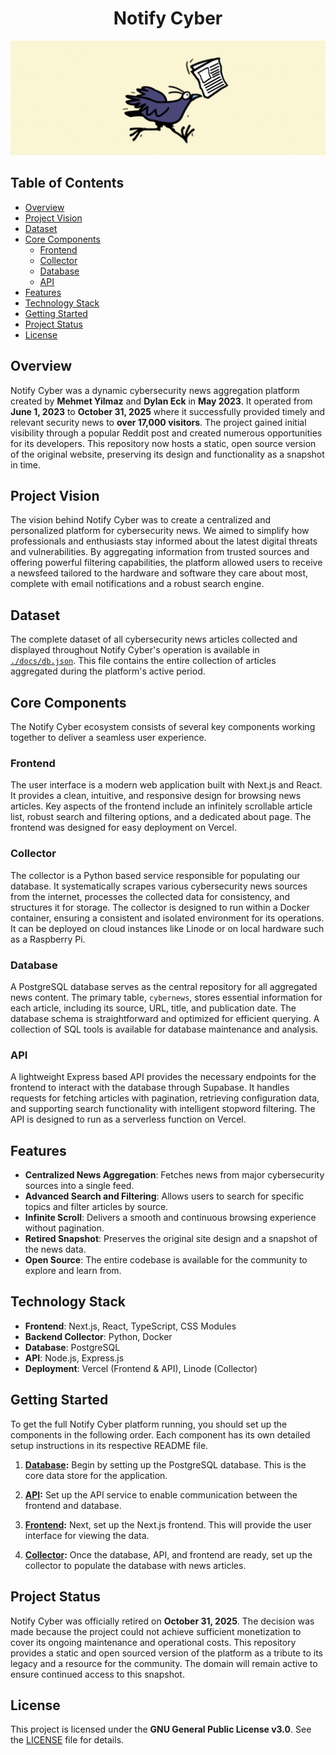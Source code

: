 <h1 align="center">Notify Cyber</h1>

<div align="center">
  <img src="./assets/images/background2.png" alt="Notify Cyber Logo" width="1000"/>
</div>

## Table of Contents

- [Overview](#overview)
- [Project Vision](#project-vision)
- [Dataset](#dataset)
- [Core Components](#core-components)
  - [Frontend](#frontend)
  - [Collector](#collector)
  - [Database](#database)
  - [API](#api)
- [Features](#features)
- [Technology Stack](#technology-stack)
- [Getting Started](#getting-started)
- [Project Status](#project-status)
- [License](#license)

## Overview

Notify Cyber was a dynamic cybersecurity news aggregation platform created by **Mehmet Yilmaz** and **Dylan Eck** in **May 2023**. It operated from **June 1, 2023** to **October 31, 2025** where it successfully provided timely and relevant security news to **over 17,000 visitors**. The project gained initial visibility through a popular Reddit post and created numerous opportunities for its developers. This repository now hosts a static, open source version of the original website, preserving its design and functionality as a snapshot in time.

## Project Vision

The vision behind Notify Cyber was to create a centralized and personalized platform for cybersecurity news. We aimed to simplify how professionals and enthusiasts stay informed about the latest digital threats and vulnerabilities. By aggregating information from trusted sources and offering powerful filtering capabilities, the platform allowed users to receive a newsfeed tailored to the hardware and software they care about most, complete with email notifications and a robust search engine.

## Dataset

The complete dataset of all cybersecurity news articles collected and displayed throughout Notify Cyber's operation is available in [`./docs/db.json`](./docs/db.json). This file contains the entire collection of articles aggregated during the platform's active period.

## Core Components

The Notify Cyber ecosystem consists of several key components working together to deliver a seamless user experience.

### Frontend

The user interface is a modern web application built with Next.js and React. It provides a clean, intuitive, and responsive design for browsing news articles. Key aspects of the frontend include an infinitely scrollable article list, robust search and filtering options, and a dedicated about page. The frontend was designed for easy deployment on Vercel.

### Collector

The collector is a Python based service responsible for populating our database. It systematically scrapes various cybersecurity news sources from the internet, processes the collected data for consistency, and structures it for storage. The collector is designed to run within a Docker container, ensuring a consistent and isolated environment for its operations. It can be deployed on cloud instances like Linode or on local hardware such as a Raspberry Pi.

### Database

A PostgreSQL database serves as the central repository for all aggregated news content. The primary table, `cybernews`, stores essential information for each article, including its source, URL, title, and publication date. The database schema is straightforward and optimized for efficient querying. A collection of SQL tools is available for database maintenance and analysis.

### API

A lightweight Express based API provides the necessary endpoints for the frontend to interact with the database through Supabase. It handles requests for fetching articles with pagination, retrieving configuration data, and supporting search functionality with intelligent stopword filtering. The API is designed to run as a serverless function on Vercel.

## Features

- **Centralized News Aggregation**: Fetches news from major cybersecurity sources into a single feed.
- **Advanced Search and Filtering**: Allows users to search for specific topics and filter articles by source.
- **Infinite Scroll**: Delivers a smooth and continuous browsing experience without pagination.
- **Retired Snapshot**: Preserves the original site design and a snapshot of the news data.
- **Open Source**: The entire codebase is available for the community to explore and learn from.

## Technology Stack

- **Frontend**: Next.js, React, TypeScript, CSS Modules
- **Backend Collector**: Python, Docker
- **Database**: PostgreSQL
- **API**: Node.js, Express.js
- **Deployment**: Vercel (Frontend & API), Linode (Collector)

## Getting Started

To get the full Notify Cyber platform running, you should set up the components in the following order. Each component has its own detailed setup instructions in its respective README file.

1.  **[Database](./database/README.md):** Begin by setting up the PostgreSQL database. This is the core data store for the application.

2.  **[API](./api/README.md):** Set up the API service to enable communication between the frontend and database.

3.  **[Frontend](./frontend/README.md):** Next, set up the Next.js frontend. This will provide the user interface for viewing the data.

4.  **[Collector](./collector/README.md):** Once the database, API, and frontend are ready, set up the collector to populate the database with news articles.

## Project Status

Notify Cyber was officially retired on **October 31, 2025**. The decision was made because the project could not achieve sufficient monetization to cover its ongoing maintenance and operational costs. This repository provides a static and open sourced version of the platform as a tribute to its legacy and a resource for the community. The domain will remain active to ensure continued access to this snapshot.

## License

This project is licensed under the **GNU General Public License v3.0**. See the [LICENSE](LICENSE) file for details.
